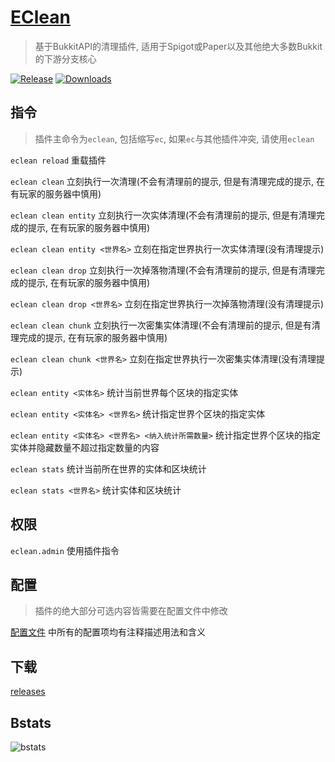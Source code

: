 # [EClean](https://github.com/4o4E/EClean)

> 基于BukkitAPI的清理插件, 适用于Spigot或Paper以及其他绝大多数Bukkit的下游分支核心

[![Release](https://img.shields.io/github/v/release/4o4E/EClean)](https://github.com/4o4E/EClean/releases/latest)
[![Downloads](https://img.shields.io/github/downloads/4o4E/EClean/total)](https://github.com/4o4E/EClean/releases)

## 指令

> 插件主命令为`eclean`, 包括缩写`ec`, 如果`ec`与其他插件冲突, 请使用`eclean`

`eclean reload` 重载插件

`eclean clean` 立刻执行一次清理(不会有清理前的提示, 但是有清理完成的提示, 在有玩家的服务器中慎用)

`eclean clean entity` 立刻执行一次实体清理(不会有清理前的提示, 但是有清理完成的提示, 在有玩家的服务器中慎用)

`eclean clean entity <世界名>` 立刻在指定世界执行一次实体清理(没有清理提示)

`eclean clean drop` 立刻执行一次掉落物清理(不会有清理前的提示, 但是有清理完成的提示, 在有玩家的服务器中慎用)

`eclean clean drop <世界名>` 立刻在指定世界执行一次掉落物清理(没有清理提示)

`eclean clean chunk` 立刻执行一次密集实体清理(不会有清理前的提示, 但是有清理完成的提示, 在有玩家的服务器中慎用)

`eclean clean chunk <世界名>` 立刻在指定世界执行一次密集实体清理(没有清理提示)

`eclean entity <实体名>` 统计当前世界每个区块的指定实体

`eclean entity <实体名> <世界名>` 统计指定世界个区块的指定实体

`eclean entity <实体名> <世界名> <纳入统计所需数量>` 统计指定世界个区块的指定实体并隐藏数量不超过指定数量的内容

`eclean stats` 统计当前所在世界的实体和区块统计

`eclean stats <世界名>` 统计实体和区块统计

## 权限

`eclean.admin` 使用插件指令

## 配置

> 插件的绝大部分可选内容皆需要在配置文件中修改

[配置文件](src/main/resources/config.yml) 中所有的配置项均有注释描述用法和含义

## 下载

[releases](https://github.com/4o4E/EClean/releases/latest)

## Bstats

![bstats](https://bstats.org/signatures/bukkit/EClean.svg)